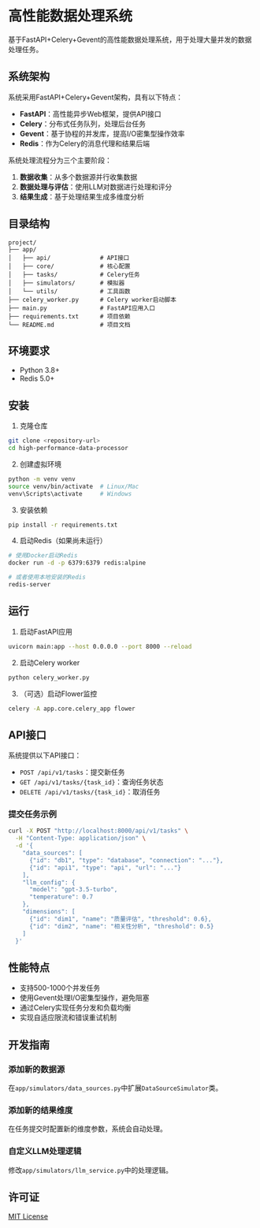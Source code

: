 # 高性能数据处理系统

基于FastAPI+Celery+Gevent的高性能数据处理系统，用于处理大量并发的数据处理任务。

## 系统架构

系统采用FastAPI+Celery+Gevent架构，具有以下特点：

- **FastAPI**：高性能异步Web框架，提供API接口
- **Celery**：分布式任务队列，处理后台任务
- **Gevent**：基于协程的并发库，提高I/O密集型操作效率
- **Redis**：作为Celery的消息代理和结果后端

系统处理流程分为三个主要阶段：

1. **数据收集**：从多个数据源并行收集数据
2. **数据处理与评估**：使用LLM对数据进行处理和评分
3. **结果生成**：基于处理结果生成多维度分析

## 目录结构

```
project/
├── app/
│   ├── api/              # API接口
│   ├── core/             # 核心配置
│   ├── tasks/            # Celery任务
│   ├── simulators/       # 模拟器
│   └── utils/            # 工具函数
├── celery_worker.py      # Celery worker启动脚本
├── main.py               # FastAPI应用入口
├── requirements.txt      # 项目依赖
└── README.md             # 项目文档
```

## 环境要求

- Python 3.8+
- Redis 5.0+

## 安装

1. 克隆仓库

```bash
git clone <repository-url>
cd high-performance-data-processor
```

2. 创建虚拟环境

```bash
python -m venv venv
source venv/bin/activate  # Linux/Mac
venv\Scripts\activate     # Windows
```

3. 安装依赖

```bash
pip install -r requirements.txt
```

4. 启动Redis（如果尚未运行）

```bash
# 使用Docker启动Redis
docker run -d -p 6379:6379 redis:alpine

# 或者使用本地安装的Redis
redis-server
```

## 运行

1. 启动FastAPI应用

```bash
uvicorn main:app --host 0.0.0.0 --port 8000 --reload
```

2. 启动Celery worker

```bash
python celery_worker.py
```

3. （可选）启动Flower监控

```bash
celery -A app.core.celery_app flower
```

## API接口

系统提供以下API接口：

- `POST /api/v1/tasks`：提交新任务
- `GET /api/v1/tasks/{task_id}`：查询任务状态
- `DELETE /api/v1/tasks/{task_id}`：取消任务

### 提交任务示例

```bash
curl -X POST "http://localhost:8000/api/v1/tasks" \
  -H "Content-Type: application/json" \
  -d '{
    "data_sources": [
      {"id": "db1", "type": "database", "connection": "..."},
      {"id": "api1", "type": "api", "url": "..."}
    ],
    "llm_config": {
      "model": "gpt-3.5-turbo",
      "temperature": 0.7
    },
    "dimensions": [
      {"id": "dim1", "name": "质量评估", "threshold": 0.6},
      {"id": "dim2", "name": "相关性分析", "threshold": 0.5}
    ]
  }'
```

## 性能特点

- 支持500-1000个并发任务
- 使用Gevent处理I/O密集型操作，避免阻塞
- 通过Celery实现任务分发和负载均衡
- 实现自适应限流和错误重试机制

## 开发指南

### 添加新的数据源

在`app/simulators/data_sources.py`中扩展`DataSourceSimulator`类。

### 添加新的结果维度

在任务提交时配置新的维度参数，系统会自动处理。

### 自定义LLM处理逻辑

修改`app/simulators/llm_service.py`中的处理逻辑。

## 许可证

[MIT License](LICENSE)